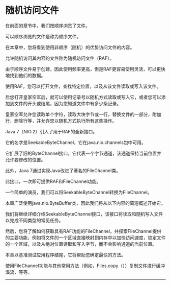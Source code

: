 # 随机访问文件

在前面的章节中，我们按顺序浏览了文件。

可以顺序浏览的文件是称为顺序文件。

在本章中，您将看到使用非顺序（随机）的优势访问文件的内容。

允许随机访问其内容的文件称为随机访问文件（RAF）。

由于顺序文件易于创建，因此使用频率更高，但是RAF更容易使用灵活，可以更快地找到他们的数据。

使用RAF，您可以打开文件，查找特定位置，以及从该文件读取或写入该文件。

后您打开皇家空军后，就可以使用记录号以随机方式读取或写入它，或者您可以添加到文件的开头或结尾，因为您知道文件中有多少条记录。

皇家空军允许您读取单个字符，读取大块字节或一行，替换文件的一部分，附加行，删除行等，并允许您以随机方式执行所有这些操作。

Java 7（NIO.2）引入了用于RAF的全新接口。

它的名字是SeekableByteChannel，它在java.nio.channels包中可用。

它扩展了旧的ByteChannel接口，它代表一个字节通道，该通道保持当前位置并允许要修改的位置。

此外，Java 7通过实现Java改进了著名的FileChannel类。

此接口，一次即可提供RAF和FileChannel功能。

一个简单的演员，我们可以将SeekableByteChannel转换为FileChannel。

本章广泛使用java.nio.ByteBuffer类，因此我们将从以下内容的简短概述开始它。

我们将继续详细介绍SeekableByteChannel接口，该接口将读取和随机写入文件以完成不同类型的常见任务。

然后，您将了解如何获取具有RAF功能的FileChannel，并探索FileChannel提供的主要功能，例如将文件的一个区域直接映射到内存中以加快访问速度，锁定文件的一个区域，以及从绝对位置读取和写入字节，而不会影响通道的当前位置。

本章以基准测试应用程序结尾，它将帮助您确定最快的方法。

使用FileChannel功能与其他常用方法（例如，Files.copy（））复制文件进行缓冲溪流，等等。

----